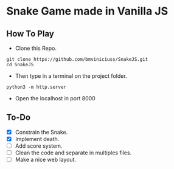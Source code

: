 # Snake Game made in Vanilla JS
## How To Play
* Clone this Repo.
```
git clone https://github.com/bmviniciuss/SnakeJS.git
cd SnakeJS
```
* Then type in a terminal on the project folder.
```
python3 -m http.server
```
* Open the localhost in port 8000

## To-Do
- [X] Constrain the Snake.
- [X] Implement death.
- [ ] Add score system.
- [ ] Clean the code and separate in multiples files.
- [ ] Make a nice web layout.
